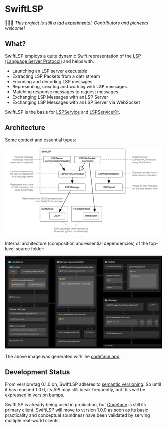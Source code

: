 # SwiftLSP

👩🏻‍🚀 *This project [is still a tad experimental](#development-status). Contributors and pioneers welcome!*

## What?

SwiftLSP employs a quite dynamic Swift representation of the [LSP (Language Server Protocol)](https://microsoft.github.io/language-server-protocol) and helps with:

* Launching an LSP server executable
* Extracting LSP Packets from a data stream
* Encoding and decoding LSP messages
* Representing, creating and working with LSP messages
* Matching response messages to request messages
* Exchanging LSP Messages with an LSP Server
* Exchanging LSP Messages with an LSP Server via WebSocket

SwiftLSP is the basis for [LSPService](https://github.com/codeface-io/LSPService) and [LSPServiceKit](https://github.com/codeface-io/LSPServiceKit).

## Architecture

Some context and essential types:

![architecture](Documentation/architecture.jpg)

Internal architecture (composition and essential dependencies) of the top-level source folder:

![](Documentation/SwiftLSP.png)

The above image was generated with the [codeface app](https://codeface.io).

## Development Status

From version/tag 0.1.0 on, SwiftLSP adheres to [semantic versioning](https://semver.org). So until it has reached 1.0.0, its API may still break frequently, but this will be expressed in version bumps.

SwiftLSP is already being used in production, but [Codeface](https://codeface.io) is still its primary client. SwiftLSP will move to version 1.0.0 as soon as its basic practicality and conceptual soundness have been validated by serving multiple real-world clients.